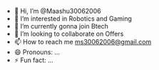 - 👋 Hi, I’m @Maashu30062006
- 👀 I’m interested in Robotics and Gaming
- 🌱 I’m currently gonna join Btech 
- 💞️ I’m looking to collaborate on Offers
- 📫 How to reach me ms30062006@gmail.com
- 😄 Pronouns: ...
- ⚡ Fun fact: ...

<!---
Maashu30062006/Maashu30062006 is a ✨ special ✨ repository because its `README.md` (this file) appears on your GitHub profile.
You can click the Preview link to take a look at your changes.
--->
